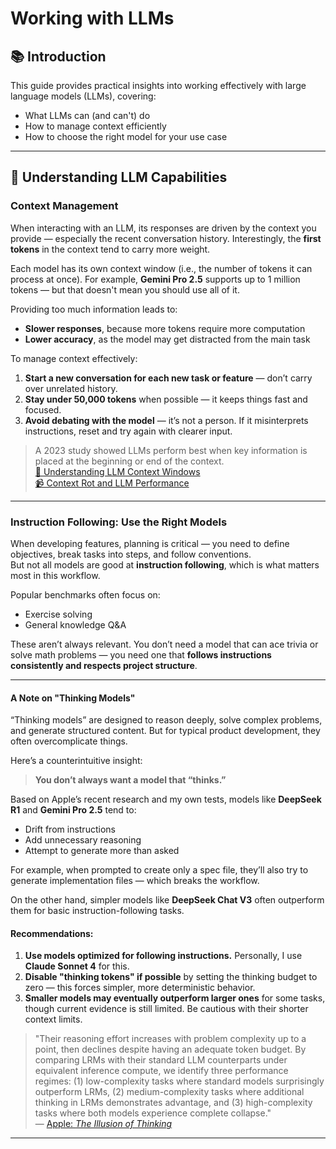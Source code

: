 # Working with LLMs

## 📚 Introduction

This guide provides practical insights into working effectively with large language models (LLMs), covering:

- What LLMs can (and can't) do  
- How to manage context efficiently  
- How to choose the right model for your use case

---

## 📖 Understanding LLM Capabilities

### Context Management

When interacting with an LLM, its responses are driven by the context you provide — especially the recent conversation history. Interestingly, the **first tokens** in the context tend to carry more weight.

Each model has its own context window (i.e., the number of tokens it can process at once). For example, **Gemini Pro 2.5** supports up to 1 million tokens — but that doesn't mean you should use all of it.

Providing too much information leads to:
- **Slower responses**, because more tokens require more computation
- **Lower accuracy**, as the model may get distracted from the main task

To manage context effectively:
1. **Start a new conversation for each new task or feature** — don’t carry over unrelated history.  
2. **Stay under 50,000 tokens** when possible — it keeps things fast and focused.  
3. **Avoid debating with the model** — it’s not a person. If it misinterprets instructions, reset and try again with clearer input.

> A 2023 study showed LLMs perform best when key information is placed at the beginning or end of the context.  
> [🧠 Understanding LLM Context Windows](https://medium.com/@tahirbalarabe2/understanding-llm-context-windows-tokens-attention-and-challenges-c98e140f174d)  
> [📹 Context Rot and LLM Performance](https://www.youtube.com/watch?v=TUjQuC4ugak)

---

### Instruction Following: Use the Right Models

When developing features, planning is critical — you need to define objectives, break tasks into steps, and follow conventions.  
But not all models are good at **instruction following**, which is what matters most in this workflow.

Popular benchmarks often focus on:
- Exercise solving
- General knowledge Q&A

These aren’t always relevant. You don’t need a model that can ace trivia or solve math problems — you need one that **follows instructions consistently and respects project structure**.

---

#### A Note on "Thinking Models"

“Thinking models” are designed to reason deeply, solve complex problems, and generate structured content. But for typical product development, they often overcomplicate things.

Here’s a counterintuitive insight:  
> **You don’t always want a model that “thinks.”**

Based on Apple’s recent research and my own tests, models like **DeepSeek R1** and **Gemini Pro 2.5** tend to:
- Drift from instructions  
- Add unnecessary reasoning  
- Attempt to generate more than asked

For example, when prompted to create only a spec file, they’ll also try to generate implementation files — which breaks the workflow.

On the other hand, simpler models like **DeepSeek Chat V3** often outperform them for basic instruction-following tasks.

#### Recommendations:

1. **Use models optimized for following instructions.** Personally, I use **Claude Sonnet 4** for this.  
2. **Disable "thinking tokens" if possible** by setting the thinking budget to zero — this forces simpler, more deterministic behavior.  
3. **Smaller models may eventually outperform larger ones** for some tasks, though current evidence is still limited. Be cautious with their shorter context limits.

> "Their reasoning effort increases with problem complexity up to a point, then declines despite having an adequate token budget. By comparing LRMs with their standard LLM counterparts under equivalent inference compute, we identify three performance regimes: (1) low-complexity tasks where standard models surprisingly outperform LRMs, (2) medium-complexity tasks where additional thinking in LRMs demonstrates advantage, and (3) high-complexity tasks where both models experience complete collapse."  
— [Apple: *The Illusion of Thinking*](https://ml-site.cdn-apple.com/papers/the-illusion-of-thinking.pdf)

---
